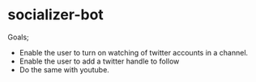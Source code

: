 # socializer-bot

Goals;

- Enable the user to turn on watching of twitter accounts in a channel.
- Enable the user to add a twitter handle to follow
- Do the same with youtube.